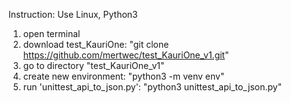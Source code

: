 Instruction:
Use Linux, Python3
1. open terminal
2. download test_KauriOne: "git clone https://github.com/mertwec/test_KauriOne_v1.git"
3. go to directory "test_KauriOne_v1"
4. create new environment: "python3 -m venv env"
5. run 'unittest_api_to_json.py': "python3 unittest_api_to_json.py"

